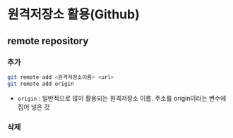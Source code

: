 # 원격저장소 활용(Github)

## remote repository

### 추가

```bash
git remote add <원격저장소이름> <url>
git remote add origin 
```

- `origin` : 일반적으로 많이 활용되는 원격저장소 이름. 주소를 origin이라는 변수에 집어 넣은 것

### 삭제

